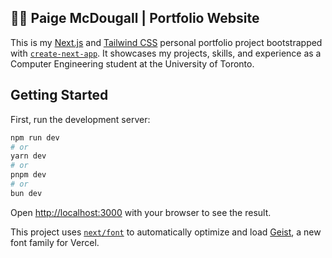 ## 🧑‍💻 Paige McDougall | Portfolio Website

This is my [Next.js](https://nextjs.org) and [Tailwind CSS](https://tailwindcss.com/) personal portfolio project bootstrapped with [`create-next-app`](https://nextjs.org/docs/app/api-reference/cli/create-next-app). It showcases my projects, skills, and experience as a Computer Engineering student at the University of Toronto.

## Getting Started

First, run the development server:

```bash
npm run dev
# or
yarn dev
# or
pnpm dev
# or
bun dev
```

Open [http://localhost:3000](http://localhost:3000) with your browser to see the result.

This project uses [`next/font`](https://nextjs.org/docs/app/building-your-application/optimizing/fonts) to automatically optimize and load [Geist](https://vercel.com/font), a new font family for Vercel.
